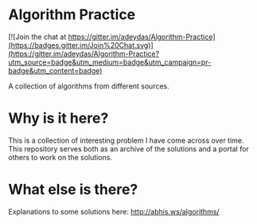Algorithm Practice
=================

[![Join the chat at https://gitter.im/adeydas/Algorithm-Practice](https://badges.gitter.im/Join%20Chat.svg)](https://gitter.im/adeydas/Algorithm-Practice?utm_source=badge&utm_medium=badge&utm_campaign=pr-badge&utm_content=badge)

A collection of algorithms from different sources.

Why is it here?
===============

This is a collection of interesting problem I have come across over time. This repository serves both as an archive of the solutions and a portal for others to work on the solutions.

What else is there?
===================

Explanations to some solutions here: http://abhis.ws/algorithms/
